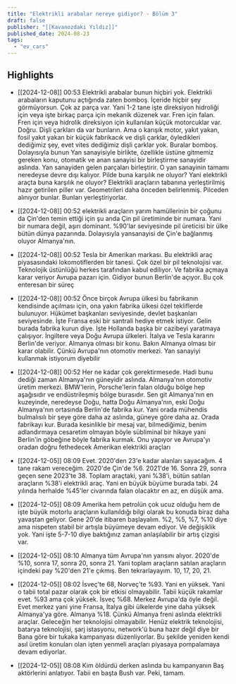 ```yaml
---
title: "Elektrikli arabalar nereye gidiyor? - Bölüm 3"
draft: false
publisher: "[[Kavanozdaki Yıldız]]"
published_date: 2024-08-23
tags:
  - "ev_cars"
---
```



## Highlights
* [[2024-12-08]] 00:53  Elektrikli arabalar bunun hiçbiri yok. Elektrikli arabaların kaputunu açtığında zaten bomboş. İçeride hiçbir şey görmüyorsun. Çok az parça var. Yani 1-2 tane işte direksiyon hidroliği için veya işte birkaç parça için mekanik düzenek var. Fren için falan. Fren için veya hidrolik direksiyon için kullanılan küçük motorcuklar var. Doğru. Dişli çarkları da var bunların. Ama o karışık motor, yakıt yakan, fosil yakıt yakan bir küçük fabrikacık ve dişli çarklar, öyledikleri dediğimiz şey, evet vites dediğimiz dişli çarklar yok. Buralar bomboş. Dolayısıyla bunun Yan sanayisiyle birlikte, özellikle üstüne gitmemiz gereken konu, otomatik ve anan sanayisi bir birleştirme sanayidir aslında. Yan sanayiden gelen parçaları birleştirir. O yan sanayinin tamamı neredeyse devre dışı kalıyor. Pilde buna karşılık ne oluyor? Yani elektrikli araçta buna karşılık ne oluyor? Elektrikli araçların tabanına yerleştirilmiş hazır getirilen piller var. Geometrileri daha önceden belirlenmiş. Pilceden alınıyor bunlar. Bunları yerleştiriyorlar.

* [[2024-12-08]] 00:52  elektrikli araçların yarım hamüllerinin bir çoğunu da Çin'den temin ettiği için şu anda Çin pil üretiminde bir numara. Yani bir numara değil, aşırı dominant. %90'lar seviyesinde pil üreticisi bir ülke bütün dünya pazarında. Dolayısıyla yansanayisi de Çin'e bağlanmış oluyor Almanya'nın.

* [[2024-12-08]] 00:52  Tesla bir Amerikan markası. Bu elektrikli araç piyasasındaki lokomotiflerden bir tanesi. Çok özel bir pil teknolojisi var. Teknolojik üstünlüğü herkes tarafından kabul ediliyor. Ve fabrika açmaya karar veriyor Avrupa pazarı için. Gidiyor bunun Berlin'de açıyor. Bu çok enteresan bir süreç

* [[2024-12-08]] 00:52  Önce birçok Avrupa ülkesi bu fabrikanın kendisinde açılması için, ona yakın fabrika ülkesi özel tekliflerde bulunuyor. Hükümet başkanları seviyesinde, devlet başkanları seviyesinde. İşte Fransa eski bir santrali hediye etmek istiyor. Gelin burada fabrika kurun diye. İşte Hollanda başka bir cazibeyi yaratmaya çalışıyor. İngiltere veya Doğu Avrupa ülkeleri. İtalya ve Tesla kararını Berlin'de veriyor. Almanya olması bir konu. Bakın Almanya olması bir karar olabilir. Çünkü Avrupa'nın otomotiv merkezi. Yan sanayiyi kullanmak istiyorum diyebilir

* [[2024-12-08]] 00:52  Her ne kadar çok gerektirmesede. Hadi bunu dediği zaman Almanya'nın güneyidir aslında. Almanya'nın otomotiv üretim merkezi. BMW'lerin, Porsche'lerin falan olduğu bölge hep aşağısıdır ve endüstrileşmiş bölge burasıdır. Sen git Almanya'nın en kuzeyinde, neredeyse Doğu, hatta Doğu Almanya'nın, eski Doğu Almanya'nın ortasında Berlin'de fabrika kur. Yani orada mühendis bulmalısılı bir şeye göre daha az aslında, güneye göre daha az. Orada fabrikayı kur. Burada kesinlikle bir mesaj var, bilmediğimiz, benim adlandırmaya cesaretim olmayan böyle sübliminal bir hikaye yani Berlin'in göbeğine böyle fabrika kurmak. Onu yapıyor ve Avrupa'yı oradan doğru fethedecek Amerikan elektrikli araçları

* [[2024-12-05]] 08:09  Evet. 2020'den 23'e kadar alanları sayacağım. 4 tane rakam vereceğim. 2020'de Çin'de %6. 2021'de 16. Sonra 29, sonra geçen sene 2023'te 38. Toplam araçtaki, yani %38'i, bütün satılan araçların %38'i elektrikli araç. Yani en büyük büyüme burada tabi. 24 yılında herhalde %45'ler civarında falan olacaktır en az, en düşük ama.

* [[2024-12-05]] 08:09  Amerika hem petrolün çok ucuz olduğu hem de işte büyük motorlu araçların kullanıldığı bilgi olarak bu konuda biraz daha yavaştan geliyor. Gene 20'de itibaren başlayalım. %2, %5, %7, %10 diye ama nispeten stabil bir artışla büyümeye devam ediyor. Ve değişiklik yok. Yani işte 5-7-10 diye baktığınız zaman anlaşılabilir bir artış çizgisi var.

* [[2024-12-05]] 08:10  Almanya tüm Avrupa'nın yarısını alıyor. 2020'de %10, sonra 17, sonra 20, sonra 21. Yani toplam araçların satılan araçların içindeki pay %20'den 21'e çıkmış. Ben tekrarlayayım. 10, 17, 20, 21.

* [[2024-12-05]] 08:02  İsveç'te 68, Norveç'te %93. Yani en yüksek. Yani o tabii total pazar olarak çok bir etkisi olmayabilir. Tabii küçük rakamlar evet. %93 ama çok yüksek. İsveç %68. Merkez Avrupa'da öyle değil. Evet merkez yani yine Fransa, İtalya gibi ülkelerde yine daha yüksek Almanya'ya göre. Almanya %18. Çünkü Almanya freni aslında elektrikli araçlar. Geleceğin her teknolojisi olmayabilir. Henüz elektrik teknolojisi, batarya teknolojisi, şarj istasyonu, network'ü buna hazır değil diye bir Bana göre bir tukaka kampanyası düzenliyorlar. Bu şekilde yeniden kendi asıl üretim konuları olan işten yenmeli araçları piyasaya pompalamaya devam ediyorlar.

* [[2024-12-05]] 08:08  Kim öldürdü derken aslında bu kampanyanın Baş aktörlerini anlatıyor. Tabii en başta Bush var. Peki, tamam.

